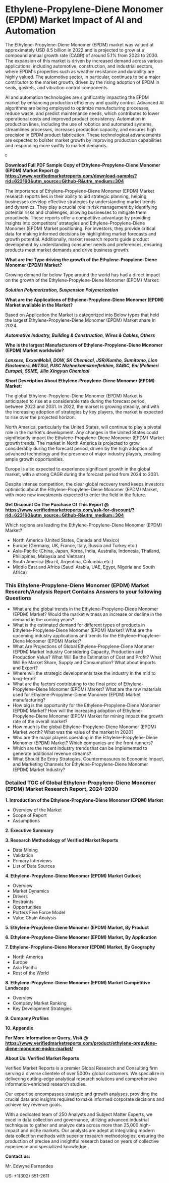 <meta name="title" content="Global  Ethylene-Propylene-Diene Monomer (EPDM) Market Impact of AI and Automation"><meta name="description" content="  The Ethylene-Propylene-Diene Monomer (EPDM) market was valued at approximately USD 8.5 billion in 2022 and is projected to grow at a compound annual growth rate (CAG"><meta name="title" content=" Ethylene-Propylene-Diene Monomer (EPDM) Market Size, Share, Scope, Trends, Growth, Opportunities, Analysis, Forecast"> <h1>Ethylene-Propylene-Diene Monomer (EPDM) Market Impact of AI and Automation</h1> <p>The Ethylene-Propylene-Diene Monomer (EPDM) market was valued at approximately USD 8.5 billion in 2022 and is projected to grow at a compound annual growth rate (CAGR) of around 5.1% from 2023 to 2030. The expansion of this market is driven by increased demand across various applications, including automotive, construction, and industrial sectors, where EPDM's properties such as weather resistance and durability are highly valued. The automotive sector, in particular, continues to be a major contributor to the market growth, driven by the rising adoption of EPDM in seals, gaskets, and vibration control components.</p> <p>AI and automation technologies are significantly impacting the EPDM market by enhancing production efficiency and quality control. Advanced AI algorithms are being employed to optimize manufacturing processes, reduce waste, and predict maintenance needs, which contributes to lower operational costs and improved product consistency. Automation in production lines, including the use of robotics and automated systems, streamlines processes, increases production capacity, and ensures high precision in EPDM product fabrication. These technological advancements are expected to bolster market growth by improving production capabilities and responding more swiftly to market demands.</p> t</p><p id="" class=""><strong>Download Full PDF Sample Copy of Ethylene-Propylene-Diene Monomer (EPDM) Market Report @ <a href="https://www.verifiedmarketreports.com/download-sample/?rid=623160&utm_source=Github-R&utm_medium=304" target="_blank">https://www.verifiedmarketreports.com/download-sample/?rid=623160&utm_source=Github-R&utm_medium=304</a></strong></p><p>The importance of&nbsp;Ethylene-Propylene-Diene Monomer (EPDM) Market research reports lies in their ability to aid strategic planning, helping businesses develop effective strategies by understanding market trends and dynamics. They play a crucial role in risk management by identifying potential risks and challenges, allowing businesses to mitigate them proactively. These reports offer a competitive advantage by providing insights into competitors' strategies and Ethylene-Propylene-Diene Monomer (EPDM) Market positioning. For investors, they provide critical data for making informed decisions by highlighting market forecasts and growth potential. Additionally, market research reports guide product development by understanding consumer needs and preferences, ensuring products meet market demands and drive business growth.</p><p><strong>What are the&nbsp;Type driving the growth of the Ethylene-Propylene-Diene Monomer (EPDM) Market?</strong></p><p id="" class="">Growing demand for below Type around the world has had a direct impact on the growth of the Ethylene-Propylene-Diene Monomer (EPDM) Market:</p><em><strong>Solution Polymerization, Suspension Polymerization</strong></em></p><strong>What are the&nbsp;Applications&nbsp;of Ethylene-Propylene-Diene Monomer (EPDM) Market available in the Market?</strong></p><p id="" class="">Based on Application the Market is categorized into Below types that held the largest Ethylene-Propylene-Diene Monomer (EPDM) Market share In 2024.</p><em><strong>Automotive Industry, Building & Construction, Wires & Cables, Others</strong></em></p><strong>Who is the largest Manufacturers of Ethylene-Propylene-Diene Monomer (EPDM) Market worldwide?</strong></p><p><em><strong>Lanxess, ExxonMobil, DOW, SK Chemical, JSR/Kumho, Sumitomo, Lion Elastomers, MITSUI, PJSC Nizhnekamskneftekhim, SABIC, Eni (Polimeri Europa), SSME, Jilin Xingyun Chemical</strong></em></p><p id="" class=""><strong>Short Description About Ethylene-Propylene-Diene Monomer (EPDM) Market:</strong></p><p>The global Ethylene-Propylene-Diene Monomer (EPDM) Market is anticipated to rise at a considerable rate during the forecast period, between 2023 and 2031. In 2022, the market is growing steadily, and with the increasing adoption of strategies by key players, the market is expected to rise over the projected horizon.</p><p>North America, particularly the United States, will continue to play a pivotal role in the market's development. Any changes in the United States could significantly impact the Ethylene-Propylene-Diene Monomer (EPDM) Market growth trends. The market in North America is projected to grow considerably during the forecast period, driven by the high adoption of advanced technology and the presence of major industry players, creating ample growth opportunities.</p><p>Europe is also expected to experience significant growth in the global market, with a strong CAGR during the forecast period from 2024 to 2031.</p><p>Despite intense competition, the clear global recovery trend keeps investors optimistic about the Ethylene-Propylene-Diene Monomer (EPDM) Market, with more new investments expected to enter the field in the future.</p><p id="" class=""><strong>Get Discount On The Purchase Of This Report @ <a href="https://www.verifiedmarketreports.com/ask-for-discount/?rid=623160&utm_source=Github-R&utm_medium=304" target="_blank">https://www.verifiedmarketreports.com/ask-for-discount/?rid=623160&utm_source=Github-R&utm_medium=304</a></strong></p>Which regions are leading the Ethylene-Propylene-Diene Monomer (EPDM) Market?</p><ul><li>North America (United States, Canada and Mexico)</li><li>Europe (Germany, UK, France, Italy, Russia and Turkey etc.)</li><li>Asia-Pacific (China, Japan, Korea, India, Australia, Indonesia, Thailand, Philippines, Malaysia and Vietnam)</li><li>South America (Brazil, Argentina, Columbia etc.)</li><li>Middle East and Africa (Saudi Arabia, UAE, Egypt, Nigeria and South Africa)</li></ul><h3 id="" class="">This Ethylene-Propylene-Diene Monomer (EPDM) Market Research/Analysis Report Contains Answers to your following Questions</h3><ul><li>What are the global trends in the Ethylene-Propylene-Diene Monomer (EPDM) Market? Would the market witness an increase or decline in the demand in the coming years?</li><li>What is the estimated demand for different types of products in Ethylene-Propylene-Diene Monomer (EPDM) Market? What are the upcoming industry applications and trends for the Ethylene-Propylene-Diene Monomer (EPDM) Market?</li><li>What Are Projections of Global Ethylene-Propylene-Diene Monomer (EPDM) Market Industry Considering Capacity, Production and Production Value? What Will Be the Estimation of Cost and Profit? What Will Be Market Share, Supply and Consumption? What about imports and Export?</li><li>Where will the strategic developments take the industry in the mid to long-term?</li><li>What are the factors contributing to the final price of Ethylene-Propylene-Diene Monomer (EPDM) Market? What are the raw materials used for Ethylene-Propylene-Diene Monomer (EPDM) Market manufacturing?</li><li>How big is the opportunity for the Ethylene-Propylene-Diene Monomer (EPDM) Market? How will the increasing adoption of Ethylene-Propylene-Diene Monomer (EPDM) Market for mining impact the growth rate of the overall market?</li><li>How much is the global Ethylene-Propylene-Diene Monomer (EPDM) Market worth? What was the value of the market In 2020?</li><li>Who are the major players operating in the Ethylene-Propylene-Diene Monomer (EPDM) Market? Which companies are the front runners?</li><li>Which are the recent industry trends that can be implemented to generate additional revenue streams?</li><li>What Should Be Entry Strategies, Countermeasures to Economic Impact, and Marketing Channels for Ethylene-Propylene-Diene Monomer (EPDM) Market Industry?</li></ul><h3 id="" class="">Detailed TOC of Global Ethylene-Propylene-Diene Monomer (EPDM) Market Research Report, 2024-2030</h3><p id="" class=""><strong>1. Introduction of the Ethylene-Propylene-Diene Monomer (EPDM) Market</strong></p><ul><li>Overview of the Market</li><li>Scope of Report</li><li>Assumptions</li></ul><p id="" class=""><strong>2. Executive Summary</strong></p><p id="" class=""><strong>3. Research Methodology of Verified Market Reports</strong></p><ul><li>Data Mining</li><li>Validation</li><li>Primary Interviews</li><li>List of Data Sources</li></ul><p id="" class=""><strong>4. Ethylene-Propylene-Diene Monomer (EPDM) Market Outlook</strong></p><ul><li>Overview</li><li>Market Dynamics</li><li>Drivers</li><li>Restraints</li><li>Opportunities</li><li>Porters Five Force Model</li><li>Value Chain Analysis</li></ul><p id="" class=""><strong>5. Ethylene-Propylene-Diene Monomer (EPDM) Market, By Product</strong></p><p id="" class=""><strong>6. Ethylene-Propylene-Diene Monomer (EPDM) Market, By Application</strong></p><p id="" class=""><strong>7. Ethylene-Propylene-Diene Monomer (EPDM) Market, By Geography</strong></p><ul><li>North America</li><li>Europe</li><li>Asia Pacific</li><li>Rest of the World</li></ul><p id="" class=""><strong>8. Ethylene-Propylene-Diene Monomer (EPDM) Market Competitive Landscape</strong></p><ul><li>Overview</li><li>Company Market Ranking</li><li>Key Development Strategies</li></ul><p id="" class=""><strong>9. Company Profiles</strong></p><p id="" class=""><strong>10. Appendix</strong></p><p id="" class=""><strong>For More Information or Query, Visit @ <a href="https://www.verifiedmarketreports.com/product/ethylene-propylene-diene-monomer-epdm-market/" target="_blank">https://www.verifiedmarketreports.com/product/ethylene-propylene-diene-monomer-epdm-market/</a></strong></p><p id="" class=""><strong>About Us: Verified Market Reports</strong></p><p id="" class="">Verified Market Reports is a premier Global Research and Consulting firm serving a diverse clientele of over 5000+ global customers. We specialize in delivering cutting-edge analytical research solutions and comprehensive information-enriched research studies.</p><p id="" class="">Our expertise encompasses strategic and growth analyses, providing the crucial data and insights required to make informed corporate decisions and achieve key revenue goals.</p><p id="" class="">With a dedicated team of 250 Analysts and Subject Matter Experts, we excel in data collection and governance, utilizing advanced industrial techniques to gather and analyze data across more than 25,000 high-impact and niche markets. Our analysts are adept at integrating modern data collection methods with superior research methodologies, ensuring the production of precise and insightful research based on years of collective experience and specialized knowledge.</p><p id="" class=""><strong>Contact us:</strong></p><p id="" class="">Mr. Edwyne Fernandes</p><p id="" class="">US: +1(302) 551-2611</p>